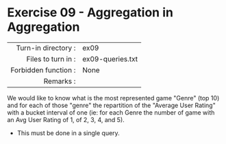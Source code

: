 # Exercise 09 - Aggregation in Aggregation

|  |  |
| ---: | :--- |
| Turn-in directory : | ex09 |
| Files to turn in : | ex09-queries.txt |
| Forbidden function : | None |
| Remarks : |  |

We would like to know what is the most represented game "Genre" \(top 10\) and for each of those "genre" the repartition of the "Average User Rating" with a bucket interval of one \(ie: for each Genre the number of game with an Avg User Rating of 1, of 2, 3, 4, and 5\).

* This must be done in a single query. 

